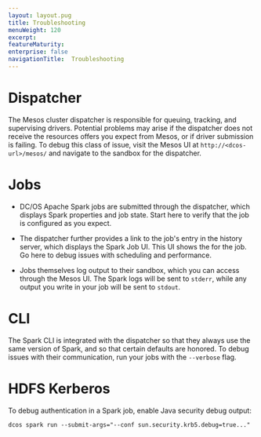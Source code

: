 ```yaml
---
layout: layout.pug
title: Troubleshooting
menuWeight: 120
excerpt:
featureMaturity:
enterprise: false
navigationTitle:  Troubleshooting
---
```


<!-- This source repo for this topic is https://github.com/mesosphere/spark-build -->


# Dispatcher

The Mesos cluster dispatcher is responsible for queuing, tracking, and supervising drivers. Potential problems may arise if the dispatcher does not receive the resources offers you expect from Mesos, or if driver submission is failing. To debug this class of issue, visit the Mesos UI at `http://<dcos-url>/mesos/` and navigate to the sandbox for the dispatcher.

# Jobs

*   DC/OS Apache Spark jobs are submitted through the dispatcher, which displays Spark properties and job state. Start here to verify that the job is configured as you expect.

*   The dispatcher further provides a link to the job's entry in the history server, which displays the Spark Job UI. This UI shows the for the job. Go here to debug issues with scheduling and performance.

*   Jobs themselves log output to their sandbox, which you can access through the Mesos UI. The Spark logs will be sent to `stderr`, while any output you write in your job will be sent to `stdout`.

# CLI

The Spark CLI is integrated with the dispatcher so that they always use the same version of Spark, and so that certain defaults are honored. To debug issues with their communication, run your jobs with the `--verbose` flag.

# HDFS Kerberos

To debug authentication in a Spark job, enable Java security debug output:

    dcos spark run --submit-args="--conf sun.security.krb5.debug=true..."
